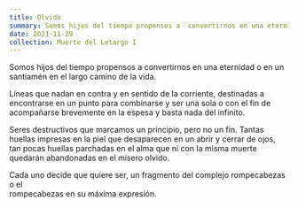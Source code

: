 ```yaml
---
title: Olvido
summary: Somos hijos del tiempo propensos a  convertirnos en una eternidad o en un santiamén en el largo camino de la vida.
date: 2021-11-29
collection: Muerte del Letargo I
---
```




Somos hijos del tiempo 
propensos a  convertirnos en una 
eternidad o en un santiamén en el 
largo camino de la vida.

Líneas que nadan en contra y en 
sentido de la corriente, destinadas a 
encontrarse en un punto para combinarse 
y ser una sola o con el fin de 
acompañarse brevemente en la espesa y 
basta nada del infinito.

Seres destructivos que 
marcamos un principio, pero no un fin. 
Tantas huellas impresas en la 
piel que desaparecen en un  abrir y 
cerrar de ojos, tan pocas huellas 
parchadas en el alma que ni con 
la misma muerte quedarán 
abandonadas en el mísero olvido.

Cada uno decide que quiere ser, 
un fragmento del complejo 
rompecabezas o el  
rompecabezas en su máxima expresión.
